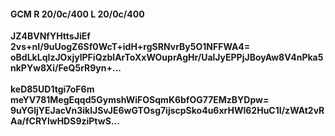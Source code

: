 #### GCM R 20/0c/400 L 20/0c/400
**JZ4BVNfYHttsJiEf**<br/>**2vs+nI/9uUogZ6Sf0WcT+idH+rgSRNvrBy5O1NFFWA4=**<br/>**oBdLkLqIzJOxjylPFiQzblArToXxWOuprAgHr/UalJyEPPjJBoyAw8V4nPka5nkPYw8Xi/FeQ5rR9yn+...**<br/><br/>
**keD85UD1tgi7oF6m**<br/>**meYV781MegEqqd5GymshWiFOSqmK6bfOG77EMzBYDpw=**<br/>**9uYGljYEJacVn3iklJSvJE6wGTOsg7ijscpSko4u6xrHWl62HuC1I/zWAt2vRAa/fCRYlwHDS9ziPtwS...**